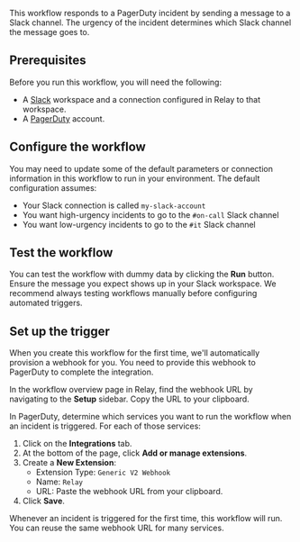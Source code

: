 This workflow responds to a PagerDuty incident by sending a message to a Slack 
channel. The urgency of the incident determines which Slack channel the message 
goes to.

## Prerequisites

Before you run this workflow, you will need the following:
- A [Slack](https://slack.com/) workspace and a connection configured in Relay
  to that workspace.
- A [PagerDuty](https://www.pagerduty.com/) account.

## Configure the workflow

You may need to update some of the default parameters or connection information
in this workflow to run in your environment. The default configuration assumes:
- Your Slack connection is called `my-slack-account`
- You want high-urgency incidents to go to the `#on-call` Slack channel
- You want low-urgency incidents to go to the `#it` Slack channel

## Test the workflow

You can test the workflow with dummy data by clicking the **Run** button. Ensure
the message you expect shows up in your Slack workspace. We recommend always 
testing workflows manually before configuring automated triggers.

## Set up the trigger

When you create this workflow for the first time, we'll automatically provision
a webhook for you. You need to provide this webhook to PagerDuty to complete the
integration.

In the workflow overview page in Relay, find the webhook URL by navigating to
the **Setup** sidebar. Copy the URL to your clipboard.

In PagerDuty, determine which services you want to run the workflow when an
incident is triggered. For each of those services:

1. Click on the **Integrations** tab.
2. At the bottom of the page, click **Add or manage extensions**.
3. Create a **New Extension**:
   - Extension Type: `Generic V2 Webhook`
   - Name: `Relay`
   - URL: Paste the webhook URL from your clipboard.
4. Click **Save**.

Whenever an incident is triggered for the first time, this workflow will run.
You can reuse the same webhook URL for many services.
